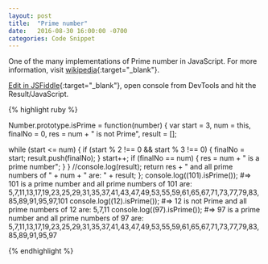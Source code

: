 ```yaml
---
layout: post
title:  "Prime number"
date:   2016-08-30 16:00:00 -0700
categories: Code Snippet
---
```


One of the many implementations of Prime number in JavaScript. For more information, visit [wikipedia][wikipedia]{:target="_blank"}.

[Edit in JSFiddle][jsfiddle]{:target="_blank"}, open console from DevTools and hit the Result/JavaScript.

{% highlight ruby %}

Number.prototype.isPrime = function(number) {
  var start = 3,
    num = this,
    finalNo = 0,
    res = num + " is not Prime",
    result = [];

  while (start <= num) {
    if (start % 2 !== 0 && start % 3 !== 0) {
      finalNo = start;
      result.push(finalNo);
    }
    start++;
    if (finalNo == num) {
      res = num + " is a prime number";
    }
  }
  //console.log(result);
  return res + " and all prime numbers of " + num + " are: " + result;
};
console.log((101).isPrime()); #=> 101 is a prime number and all prime numbers of 101 are: 5,7,11,13,17,19,23,25,29,31,35,37,41,43,47,49,53,55,59,61,65,67,71,73,77,79,83,85,89,91,95,97,101
console.log((12).isPrime());  #=> 12 is not Prime and all prime numbers of 12 are: 5,7,11
console.log((97).isPrime());  #=> 97 is a prime number and all prime numbers of 97 are: 5,7,11,13,17,19,23,25,29,31,35,37,41,43,47,49,53,55,59,61,65,67,71,73,77,79,83,85,89,91,95,97

{% endhighlight %}


[jsfiddle]: https://jsfiddle.net/alirokni/j2dj4nra/
[wikipedia]: https://en.wikipedia.org/wiki/Prime_number
